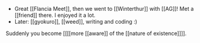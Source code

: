 - Great [[Flancia Meet]], then we went to [[Winterthur]] with [[AG]]! Met a [[friend]] there. I enjoyed it a lot.
- Later: [[gyokuro]], [[weed]], writing and coding :)

Suddenly you become [[[[more [[aware]] of the [[nature of existence]]]].